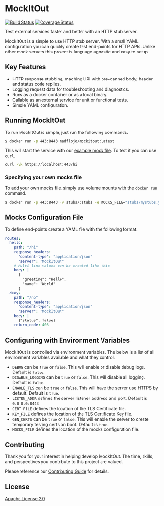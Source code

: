 # MockItOut

[![Build 
Status](https://travis-ci.org/madflojo/mockitout.svg)](
https://travis-ci.org/madflojo/mockitout) [![Coverage Status](https://coveralls.io/repos/github/madflojo/mockitout/badge.svg?branch=master)](https://coveralls.io/github/madflojo/mockitout?branch=master)

Test external services faster and better with an HTTP stub server.

MockItOut is a simple to use HTTP stub server. With a small YAML configuration you can quickly create test end-points for HTTP APIs. Unlike other mock servers this project is language agnostic and easy to setup.

## Key Features

* HTTP response stubbing, maching URI with pre-canned body, header and status code replies.
* Logging request data for troubleshooting and diagnostics.
* Runs as a docker container or as a local binary.
* Callable as an external service for unit or functional tests.
* Simple YAML configuration.

## Running MockItOut

To run MockItOut is simple, just run the following commands.

```sh
$ docker run -p 443:8443 madflojo/mockitout:latest
```

This will start the service with our [example mock file](examples/hello_world.yml). To test it you can use `curl`.

```sh
curl -vk https://localhost:443/hi
```
### Specifying your own mocks file

To add your own mocks file, simply use volume mounts with the `docker run` command.

```sh
$ docker run -p 443:8443 -v stubs/:stubs -e MOCKS_FILE="stubs/mystubs.yml" madflojo/mockitout:latest
```

## Mocks Configuration File

To define end-points create a YAML file with the following format.

```yaml
routes:
  hello:
    path: "/hi"
    response_headers:
      "content-type": "application/json"
      "server": "MockItOut"
    # Multi-line values can be created like this
    body: | 
      {
        "greeting": "Hello",
        "name": "World"
      }
  deny:
    path: "/no"
    response_headers:
      "content-type": "application/json"
      "server": "MockItOut"
    body: |
      {"status": false}
    return_code: 403
```

## Configuring with Environment Variables

MockItOut is controlled via environment variables. The below is a list of all environment variables available and what they control.

* `DEBUG` can be `true` or `false`. This will enable or disable debug logs. Default is `false`.
* `DISABLE_LOGGING` can be `true` or `false`. This will disable all logging. Default is `false`.
* `ENABLE_TLS` can be `true` or `false`. This will have the server use HTTPS by default. Default is `true`.
* `LISTEN_ADDR` defines the server listener address and port. Default is `0.0.0.0:8443`
* `CERT_FILE` defines the location of the TLS Certificate file.
* `KEY_FILE` defines the location of the TLS Certificate Key file.
* `GEN_CERTS` can be `true` or `false`. This will enable the server to create temporary testing certs on boot. Default is `true`.
* `MOCKS_FILE` defines the location of the mocks configuration file.


## Contributing
Thank you for your interest in helping develop MockItOut. The time, skills, and perspectives you contribute to this project are valued.

Please reference our [Contributing Guide](CONTRIBUTING.md) for details.

## License
[Apache License 2.0](https://choosealicense.com/licenses/apache-2.0/)
